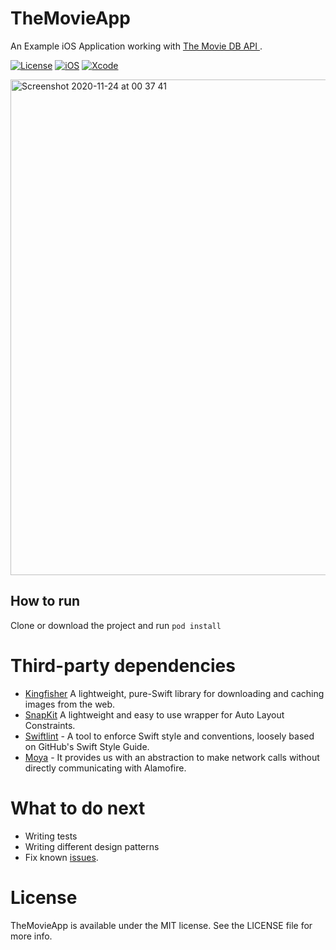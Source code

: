 # TheMovieApp

An Example iOS Application working with [The Movie DB API ](https://developers.themoviedb.org/3).

  [![License](https://img.shields.io/badge/license-MIT-green.svg?style=flat)](https://github.com/Ilhansari/TheMovieApp/blob/master/LICENSE)
  [![iOS](https://img.shields.io/badge/platform-iOS-green.svg)](https://github.com/Ilhansari/TheMovieApp)
  [![Xcode](https://img.shields.io/badge/Xcode-10%2B-green.svg)](https://github.com/Ilhansari/TheMovieApp)

<img width="793" alt="Screenshot 2020-11-24 at 00 37 41" src="https://user-images.githubusercontent.com/37653470/100018304-5286d800-2ded-11eb-9ba3-2e60b0cb5df7.png">

## How to run

Clone or download the project and run `pod install`

# Third-party dependencies
- [Kingfisher](https://github.com/onevcat/Kingfisher) A lightweight, pure-Swift library for downloading and caching images from the web.
- [SnapKit](https://github.com/SnapKit/SnapKit)  A lightweight and easy to use wrapper for Auto Layout Constraints.
- [Swiftlint](https://github.com/realm/SwiftLint) - A tool to enforce Swift style and conventions, loosely based on GitHub's Swift Style Guide.
- [Moya](https://github.com/Moya/Moya) - It provides us with an abstraction to make network calls without directly communicating with Alamofire.

# What to do next
- Writing tests
- Writing different design patterns
- Fix known [issues](https://github.com/Ilhansari/TheMovieApp/issues).

# License
TheMovieApp is available under the MIT license. See the LICENSE file for more info.
